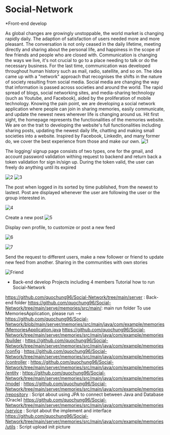# Social-Network
*Front-end develop

As global changes are growingly unstoppable, the world market is changing rapidly daily. The adaption of satisfaction of users needed more and more pleasant. The conversation is not only ceased in the daily lifetime, meeting directly and sharing about the personal life, and happiness in the scope of few friends and people who are closed with. Communication is changing the ways we live, it's not crucial to go to a place needing to talk or do the necessary business. For the last time, communication was developed throughout human history such as mail, radio, satellite, and so on. The idea came up with a "network" approach that recognises the shifts in the nature of society resulting from social media. Social media are changing the way that information is passed across societies and around the world. The rapid spread of blogs, social networking sites, and media-sharing technology (such as Youtube, and Facebook), aided by the proliferation of mobile technology. Knowing the pain point, we are developing a social network application where people can join in sharing memories, easily communicate, and update the newest news wherever life is changing around us.
  Hit first sight, the homepage represents the functionalities of the memories website. We are on the trait to developing the website's full functionalities including sharing posts, updating the newest daily life, chatting and making small societies into a website. Inspired by Facebook, Linkedln, and many former do, we cover the best experience from those and make our own.
 ![1](https://user-images.githubusercontent.com/114813626/219253682-9f37d968-40e5-4a41-87f9-edf53f5f386e.png)


  The logging/ signup page consists of two types, one for the gmail, and account password validation withing request to backend and return back a token validation for sign in/sign up. During the token valid, the user can freely do anything until its expired
 
 
![2](https://user-images.githubusercontent.com/114813626/219253784-9cfcc717-b54d-421a-8546-73cb2d8f4411.png)
![3](https://user-images.githubusercontent.com/114813626/219253809-c34af01c-2abe-42d9-a7b1-2d87361a1d23.png)


  The post when logged in its sorted by time published, from the newest to lastest. Post are displayed whenever the user are following the user or the group interested in.
 
 ![4](https://user-images.githubusercontent.com/114813626/219253975-bd502759-f90c-4eca-bf4c-c520edc0ed82.png)


 
Create a new post
 ![5](https://user-images.githubusercontent.com/114813626/219253996-6fc31ec1-32bc-4fc0-973b-6650127cb5da.png)
 
 
  Display own profile, to customize or post a new feed
 
 ![6](https://user-images.githubusercontent.com/114813626/219254135-98653652-d5c7-457d-93b3-d92cedcc93a3.png)

![7](https://user-images.githubusercontent.com/114813626/219254186-3826247d-f920-40ee-b2a2-0e4d144b60c8.png)


  Send the request to different users, make a new follower or friend to update new feed from another. Sharing in the communities with own stories
 
![Friend](https://user-images.githubusercontent.com/114813626/219254365-bd3622bf-f156-4dc2-b4dc-a737d2c0d840.png)


* Back-end develop
Projects including 4 members
Tutorial how to run Social-Network

https://github.com/quochung96/Social-Network/tree/main/server : Back-end folder 
https://github.com/quochung96/Social-Network/tree/main/serve/memories/src/main/: main run folder
To use MemoriesApplication, please run
--> https://github.com/quochung96/Social-Network/blob/main/server/memories/src/main/java/com/example/memories/MemoriesApplication.java
https://github.com/quochung96/Social-Network/tree/main/server/memories/src/main/java/com/example/memories/builder :
https://github.com/quochung96/Social-Network/tree/main/server/memories/src/main/java/com/example/memories/config :
https://github.com/quochung96/Social-Network/tree/main/server/memories/src/main/java/com/example/memories/controller : 
https://github.com/quochung96/Social-Network/tree/main/server/memories/src/main/java/com/example/memories/entity :
https://github.com/quochung96/Social-Network/tree/main/server/memories/src/main/java/com/example/memories/model : 
https://github.com/quochung96/Social-Network/tree/main/server/memories/src/main/java/com/example/memories/repository : Script about using JPA to connect between Java and Database (Oracle)
https://github.com/quochung96/Social-Network/tree/main/server/memories/src/main/java/com/example/memories/service : Script about the implement and interface
https://github.com/quochung96/Social-Network/tree/main/server/memories/src/main/java/com/example/memories/utils : Script upload init picture
